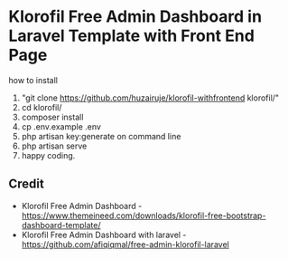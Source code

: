 # Klorofil Free Admin Dashboard in Laravel Template with Front End Page

how to install
1. "git clone https://github.com/huzairuje/klorofil-withfrontend klorofil/"
2. cd klorofil/
3. composer install
4. cp .env.example .env
5. php artisan key:generate on command line
6. php artisan serve
7. happy coding.


## Credit
- Klorofil Free Admin Dashboard - https://www.themeineed.com/downloads/klorofil-free-bootstrap-dashboard-template/
- Klorofil Free Admin Dashboard with laravel - https://github.com/afiqiqmal/free-admin-klorofil-laravel
